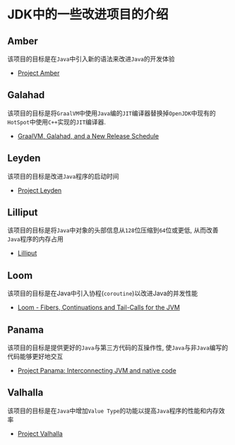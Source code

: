 # JDK中的一些改进项目的介绍

## Amber

该项目的目标是在`Java`中引入新的语法来改进`Java`的开发体验

- [Project Amber](https://openjdk.org/projects/amber/)

## Galahad

该项目的目标是将`GraalVM`中使用`Java`编的`JIT`编译器替换掉`OpenJDK`中现有的`HotSpot`中使用`C++`实现的`JIT`编译器.

- [GraalVM, Galahad, and a New Release Schedule](https://medium.com/graalvm/graalvm-galahad-and-a-new-release-schedule-d081d1031bba)

## Leyden

该项目的目标是改进`Java`程序的启动时间

- [Project Leyden](https://openjdk.org/projects/leyden/)

## Lilliput

该项目的目标是将`Java`中对象的头部信息从`128`位压缩到`64`位或更低, 从而改善`Java`程序的内存占用

- [Lilliput](https://openjdk.org/projects/lilliput/)

## Loom

该项目的目标是在Java中引入协程(`coroutine`)以改进Java的并发性能

- [Loom - Fibers, Continuations and Tail-Calls for the JVM](https://openjdk.org/projects/loom/)

## Panama

该项目的目标是提供更好的`Java`与第三方代码的互操作性, 使`Java`与非`Java`编写的代码能够更好地交互

- [Project Panama: Interconnecting JVM and native code](https://openjdk.org/projects/panama/)

## Valhalla

该项目的目标是在`Java`中增加`Value Type`的功能以提高`Java`程序的性能和内存效率

- [Project Valhalla](https://openjdk.org/projects/valhalla/)